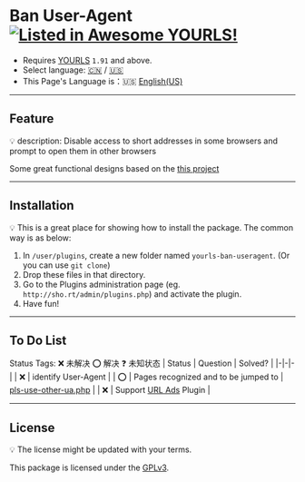 # Ban User-Agent [![Listed in Awesome YOURLS!](https://img.shields.io/badge/Awesome-YOURLS-C5A3BE)](https://github.com/YOURLS/awesome-yourls/)
- Requires [YOURLS](https://yourls.org) `1.91` and above.
- Select language: [:cn:](.//zh_CN.md) / [:us:](.//en_US.md) 
- This Page's Language is：:us: [English(US)](./en_US.md)
- ---
## Feature
:bulb: description: Disable access to short addresses in some browsers and prompt to open them in other browsers

Some great functional designs based on the [this project](https://github.com/8Mi-Tech/short-url-mini-cn)

---
## Installation

:bulb: This is a great place for showing how to install the package. The common way is as below:

1. In `/user/plugins`, create a new folder named `yourls-ban-useragent`. (Or you can use `git clone`)
2. Drop these files in that directory.
3. Go to the Plugins administration page (eg. `http://sho.rt/admin/plugins.php`) and activate the plugin.
4. Have fun!

---
## To Do List
Status Tags:    :x: 未解决    :o: 解决   :question: 未知状态
| Status | Question |  Solved? |
|-|-|-|
| :x: | identify User-Agent |
| :o: | Pages recognized and to be jumped to | [pls-use-other-ua.php](../pls-use-othher-ua.php) |
| :x: | Support [URL Ads](https://github.com/8Mi-Tech/yourls-conditional-urlads) Plugin | 

---
## License

:bulb: The license might be updated with your terms.

This package is licensed under the [GPLv3](../LICENSE).

